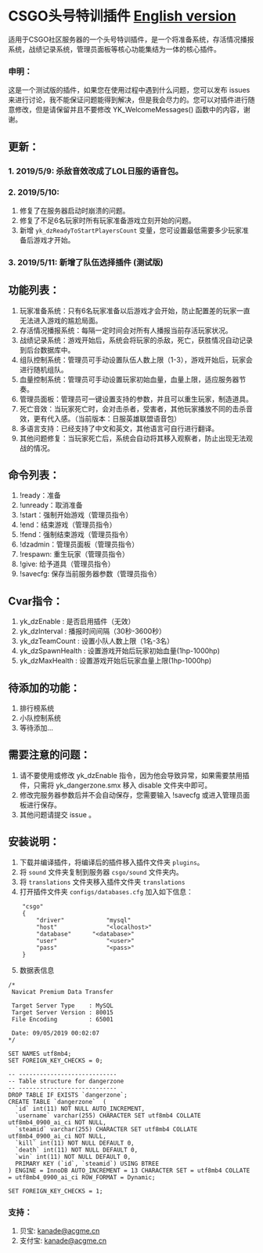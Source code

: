 # CSGO头号特训插件 [English version](https://github.com/Illyasviels/CSGO_Sourcemod_DangerZone/tree/master/readme)
适用于CSGO社区服务器的一个头号特训插件，是一个将准备系统，存活情况播报系统，战绩记录系统，管理员面板等核心功能集结为一体的核心插件。

### 申明：
这是一个测试版的插件，如果您在使用过程中遇到什么问题，您可以发布 issues 来进行讨论，我不能保证问题能得到解决，但是我会尽力的。您可以对插件进行随意修改，但是请保留并且不要修改 YK_WelcomeMessages() 函数中的内容，谢谢。

## 更新：

### 1. 2019/5/9: 杀敌音效改成了LOL日服的语音包。
### 2. 2019/5/10: 

1. 修复了在服务器启动时崩溃的问题。
2. 修复了不足6名玩家时所有玩家准备游戏立刻开始的问题。
3. 新增 `yk_dzReadyToStartPlayersCount` 变量，您可设置最低需要多少玩家准备后游戏才开始。

### 3. 2019/5/11: 新增了队伍选择插件 (测试版)

## 功能列表：

1. 玩家准备系统：只有6名玩家准备以后游戏才会开始，防止配置差的玩家一直无法进入游戏的尴尬局面。
2. 存活情况播报系统：每隔一定时间会对所有人播报当前存活玩家状况。
3. 战绩记录系统：游戏开始后，系统会将玩家的杀敌，死亡，获胜情况自动记录到后台数据库中。
4. 组队控制系统：管理员可手动设置队伍人数上限（1-3），游戏开始后，玩家会进行随机组队。
5. 血量控制系统：管理员可手动设置玩家初始血量，血量上限，适应服务器节奏。
6. 管理员面板：管理员可一键设置支持的参数，并且可以重生玩家，制造道具。
7. 死亡音效：当玩家死亡时，会对击杀者，受害者，其他玩家播放不同的击杀音效，更有代入感。（当前版本：日服英雄联盟语音包）
8. 多语言支持：已经支持了中文和英文，其他语言可自行进行翻译。
9. 其他问题修复：当玩家死亡后，系统会自动将其移入观察者，防止出现无法观战的情况。

## 命令列表：

1. !ready：准备
2. !unready：取消准备
3. !start：强制开始游戏（管理员指令）
4. !end：结束游戏（管理员指令）
5. !fend：强制结束游戏（管理员指令）
6. !dzadmin：管理员面板（管理员指令）
7. !respawn: 重生玩家（管理员指令）
8. !give: 给予道具（管理员指令）
9. !savecfg: 保存当前服务器参数（管理员指令）

## Cvar指令：

1. yk_dzEnable : 是否启用插件（无效）
2. yk_dzInterval : 播报时间间隔（30秒-3600秒）
3. yk_dzTeamCount : 设置小队人数上限（1名-3名）
4. yk_dzSpawnHealth : 设置游戏开始后玩家初始血量(1hp-1000hp)
5. yk_dzMaxHealth : 设置游戏开始后玩家血量上限(1hp-1000hp)

## 待添加的功能：

1. 排行榜系统
2. 小队控制系统
3. 等待添加...

## 需要注意的问题：

1. 请不要使用或修改 yk_dzEnable 指令，因为他会导致异常，如果需要禁用插件，只需将 yk_dangerzone.smx 移入 disable 文件夹中即可。
2. 修改完服务器参数后并不会自动保存，您需要输入 !savecfg 或进入管理员面板进行保存。
3. 其他问题请提交 issue 。

## 安装说明：

1. 下载并编译插件，将编译后的插件移入插件文件夹 `plugins`。
2. 将 `sound` 文件夹复制到服务器 `csgo/sound` 文件夹内。
3. 将 `translations` 文件夹移入插件文件夹 `translations`
4. 打开插件文件夹 `configs/databases.cfg` 加入如下信息：
```
	"csgo"
	{
		"driver"			"mysql"
		"host"				"<localhost>"
		"database"		"<database>"
		"user"				"<user>"
		"pass"				"<pass>"
	}
```
5. 数据表信息
```
/*
 Navicat Premium Data Transfer

 Target Server Type    : MySQL
 Target Server Version : 80015
 File Encoding         : 65001

 Date: 09/05/2019 00:02:07
*/

SET NAMES utf8mb4;
SET FOREIGN_KEY_CHECKS = 0;

-- ----------------------------
-- Table structure for dangerzone
-- ----------------------------
DROP TABLE IF EXISTS `dangerzone`;
CREATE TABLE `dangerzone`  (
  `id` int(11) NOT NULL AUTO_INCREMENT,
  `username` varchar(255) CHARACTER SET utf8mb4 COLLATE utf8mb4_0900_ai_ci NOT NULL,
  `steamid` varchar(255) CHARACTER SET utf8mb4 COLLATE utf8mb4_0900_ai_ci NOT NULL,
  `kill` int(11) NOT NULL DEFAULT 0,
  `death` int(11) NOT NULL DEFAULT 0,
  `win` int(11) NOT NULL DEFAULT 0,
  PRIMARY KEY (`id`, `steamid`) USING BTREE
) ENGINE = InnoDB AUTO_INCREMENT = 13 CHARACTER SET = utf8mb4 COLLATE = utf8mb4_0900_ai_ci ROW_FORMAT = Dynamic;

SET FOREIGN_KEY_CHECKS = 1;
```

### 支持：
1. 贝宝: kanade@acgme.cn
2. 支付宝: kanade@acgme.cn